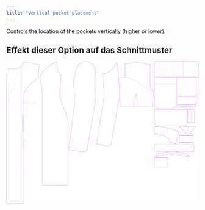 ```yaml
---
title: "Vertical pocket placement"
---
```


Controls the location of the pockets vertically (higher or lower).

## Effekt dieser Option auf das Schnittmuster

![This image shows the effect of this option by superimposing several variants that have a different value for this option](carlita_pocketplacementvertical_sample.svg "Effect of this option on the pattern")
